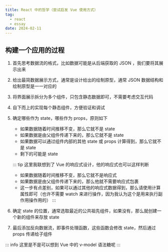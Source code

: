 ```yaml
---
title: React 中的哲学（尝试启发 Vue 使用方式）
tag:
  - react
  - essay
date: 2024-02-11
---
```


## 构建一个应用的过程

1. 首先思考数据流的格式，比如数据可能是从后端获取的 JSON ，我们要将其展示出来

1. 给出最简数据展示方式，通常是设计给出的绘制原型，通常 JSON 数据结构和绘制原型是一一对应的

1. 将界面展示拆分为多个组件，只包含静态数据即可，不需要考虑交互代码

1. 自下而上的实现每个静态组件，方便验证和调试

1. 确定哪些作为 state，哪些作为 props，原则如下

   - 如果数据随着时间推移不变，那么它就不是 state
   - 如果数据是由父组件传递下来的，那么它就不是 state
   - 如果数据可以通过组件内部的其他 state 或 props 计算得到，那么它就不是 state
   - 剩下的可能是 state

   ::: tip
   这里我联想到了 Vue 的响应式设计，他的响应式也可以这样判断

   - 如果数据随着时间推移不变，那么它就不是响应式
   - 如果数据是由父组件传递下来的，那么他就不需要响应式包裹
   - 这一步有点差别，如果可以通过其他的响应式数据得到，那么请使用计算属性即可（也许不需要 watch 来进行操作，因为我认为这个是用来执行副作用操作用的）
     :::

1. 确定 state 的位置，通常选取最近的公共祖先组件，如果没有，那么就创建一个新的组件来存放 state

1. 最后添加反向数据流，即事件处理函数，这些函数会修改 state，然后通过 props 传递给子组件

::: info
这里是不是可以想到 Vue 中的 v-model 语法糖呢
:::
